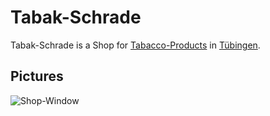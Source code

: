 # Tabak-Schrade

Tabak-Schrade is a Shop for [Tabacco-Products](100100008.md) in [Tübingen](2000001.md).

## Pictures

![Shop-Window](400000170.jpg)
